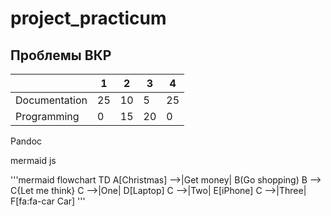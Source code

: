 # project_practicum

## Проблемы ВКР

| | 1 | 2| 3| 4| 
|-|--|--|--|--|
|Documentation|25|10|5|25|
|Programming| 0|15|20|0|

Pandoc

mermaid js

'''mermaid
flowchart TD
    A[Christmas] -->|Get money| B(Go shopping)
    B --> C{Let me think}
    C -->|One| D[Laptop]
    C -->|Two| E[iPhone]
    C -->|Three| F[fa:fa-car Car]
'''